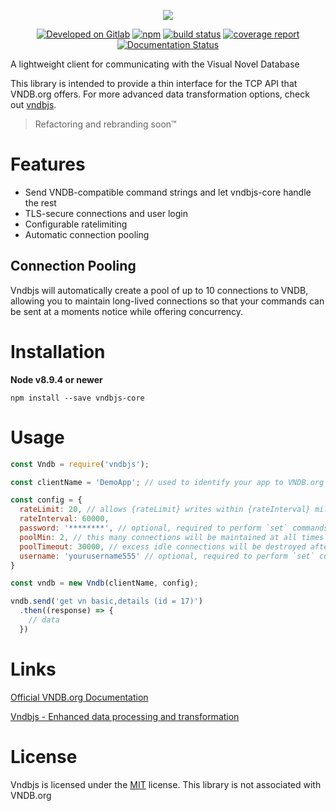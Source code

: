 <p align="center">
  <img src="http://i.imgur.com/trYFXTz.png"/>
</p>
<p align="center">
  <a href="https://gitlab.com/arbauman/vndbjs-core"><img src="https://img.shields.io/badge/Developed%20on-GitLab-orange.svg?style=flat-square" alt="Developed on Gitlab"></a>
  <a href="https://www.npmjs.com/package/vndbjs"><img src="https://img.shields.io/npm/v/vndbjs-core.svg?style=flat-square" alt="npm" /></a>
  <a href="https://gitlab.com/arbauman/vndbjs-core/commits/master"><img alt="build status" src="https://gitlab.com/arbauman/vndbjs-core/badges/master/build.svg" /></a>
  <a href="https://gitlab.com/arbauman/vndbjs-core/commits/master"><img alt="coverage report" src="https://gitlab.com/arbauman/vndbjs-core/badges/master/coverage.svg" /></a>
  <a href="https://arbauman.gitlab.io/vndbjs-core/"><img src="https://img.shields.io/badge/docs-latest-brightgreen.svg?style=flat-square" alt="Documentation Status" /></a>
</p>

A lightweight client for communicating with the Visual Novel Database

This library is intended to provide a thin interface for the TCP API that VNDB.org offers.  For more advanced data transformation options, check out [vndbjs](https://gitlab.com/arbauman/vndbjs).

> Refactoring and rebranding soon:tm:

# Features

* Send VNDB-compatible command strings and let vndbjs-core handle the rest
* TLS-secure connections and user login
* Configurable ratelimiting
* Automatic connection pooling

## Connection Pooling

Vndbjs will automatically create a pool of up to 10 connections to VNDB, allowing you to maintain long-lived connections so that your commands can be sent at a moments notice while offering concurrency.

# Installation
**Node v8.9.4 or newer**

`npm install --save vndbjs-core`

# Usage

```js
const Vndb = require('vndbjs');

const clientName = 'DemoApp'; // used to identify your app to VNDB.org

const config = {
  rateLimit: 20, // allows {rateLimit} writes within {rateInterval} milliseconds
  rateInterval: 60000,
  password: '********', // optional, required to perform `set` commands.
  poolMin: 2, // this many connections will be maintained at all times
  poolTimeout: 30000, // excess idle connections will be destroyed after this many milliseconds
  username: 'yourusername555' // optional, required to perform `set` commands.
}

const vndb = new Vndb(clientName, config);

vndb.send('get vn basic,details (id = 17)')
  .then((response) => {
    // data
  })
```

# Links
[Official VNDB.org Documentation](https://vndb.org/d11)

[Vndbjs - Enhanced data processing and transformation](https:/npmjs.com/package/vndbjs/)

# License
Vndbjs is licensed under the [MIT](license) license.  This library is not associated with VNDB.org

